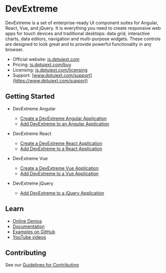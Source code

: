 # DevExtreme

DevExtreme is a set of enterprise-ready UI component suites for Angular, React, Vue, and jQuery. It is everything you need to create responsive web apps for touch devices and traditional desktops: data grid, interactive charts, data editors, navigation and multi-purpose widgets. These controls are designed to look great and to provide powerful functionality in any browser.

- Official website: [js.dptuiext.com](https://js.dptuiext.com)
- Pricing: [js.dptuiext.com/buy](https://js.dptuiext.com/Buy)
- Licensing: [js.dptuiext.com/licensing](https://js.dptuiext.com/Licensing)
- Support: [www.dptuiext.com/support](https://www.dptuiext.com/support)


## Getting Started

- DevExtreme Angular
    - [Create a DevExtreme Angular Application](https://js.dptuiext.com/Documentation/Guide/Angular_Components/Getting_Started/Create_a_DevExtreme_Application/)
    - [Add DevExtreme to an Angular Application](https://js.dptuiext.com/Documentation/Guide/Angular_Components/Getting_Started/Add_DevExtreme_to_an_Angular_CLI_Application/)

- DevExtreme React
    - [Create a DevExtreme React Application](https://js.dptuiext.com/Documentation/Guide/React_Components/Create_a_DevExtreme_Application/)
    - [Add DevExtreme to a React Application](https://js.dptuiext.com/Documentation/Guide/React_Components/Add_DevExtreme_to_a_React_Application/)

- DevExtreme Vue
    - [Create a DevExtreme Vue Application](https://js.dptuiext.com/Documentation/Guide/Vue_Components/Create_a_DevExtreme_Application/)
    - [Add DevExtreme to a Vue Application](https://js.dptuiext.com/Documentation/Guide/Vue_Components/Add_DevExtreme_to_a_Vue_Application/)

- DevExtreme jQuery
    - [Add DevExtreme to a jQuery Application](https://js.dptuiext.com/Documentation/Guide/jQuery_Components/Add_DevExtreme_to_a_jQuery_Application/)

## Learn

- [Online Demos](https://js.dptuiext.com/Demos/)
- [Documentation](https://js.dptuiext.com/Documentation)
- [Examples on GitHub](https://github.com/DevExpress/DevExtreme-examples)
- [YouTube videos](https://www.youtube.com/user/DeveloperExpress/)


## Contributing

See our [Guidelines for Contributing](CONTRIBUTING.md)
